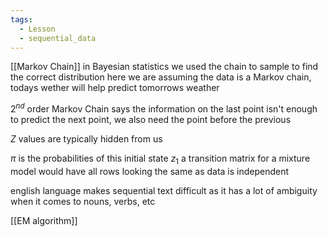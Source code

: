 ```yaml
---
tags:
  - Lesson
  - sequential_data
---
```

[[Markov Chain]] in Bayesian statistics we used the chain to sample to find the correct distribution 
here we are assuming the data is a Markov chain, todays wether will help predict tomorrows weather

$2^{nd}$ order Markov Chain says the information on the last point isn't enough to predict the next point, we also need the point before the previous

$Z$ values are typically hidden from us

$\pi$ is the probabilities of this initial state $z_1$
a transition matrix for a mixture model would have all rows looking the same as data is independent

english language makes sequential text difficult as it has a lot of ambiguity when it comes to nouns, verbs, etc

[[EM algorithm]]